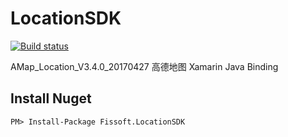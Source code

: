 # LocationSDK 

[![Build status](https://ci.appveyor.com/api/projects/status/r18o4l78l1g0ohkx/branch/master?svg=true)](https://ci.appveyor.com/project/chsword/locationsdk/branch/master)

AMap_Location_V3.4.0_20170427 高德地图 Xamarin Java Binding


## Install Nuget

``` PS
PM> Install-Package Fissoft.LocationSDK
```
